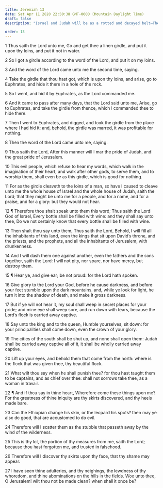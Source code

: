 ```yaml
---
title: Jeremiah 13
date: Sat Apr 11 2020 22:50:38 GMT-0600 (Mountain Daylight Time)
draft: false
description: "Israel and Judah will be as a rotted and decayed belt—The people are commanded to repent—Judah will be taken captive and scattered as stubble."

order: 13
---
```

    
1 Thus saith the Lord unto me, Go and get thee a linen girdle, and put it upon thy loins, and put it not in water.

2 So I got a girdle according to the word of the Lord, and put it on my loins.

3 And the word of the Lord came unto me the second time, saying.

4 Take the girdle that thou hast got, which is upon thy loins, and arise, go to Euphrates, and hide it there in a hole of the rock.

5 So I went, and hid it by Euphrates, as the Lord commanded me.

6 And it came to pass after many days, that the Lord said unto me, Arise, go to Euphrates, and take the girdle from thence, which I commanded thee to hide there.

7 Then I went to Euphrates, and digged, and took the girdle from the place where I had hid it: and, behold, the girdle was marred, it was profitable for nothing.

8 Then the word of the Lord came unto me, saying.

9 Thus saith the Lord, After this manner will I mar the pride of Judah, and the great pride of Jerusalem.

10 This evil people, which refuse to hear my words, which walk in the imagination of their heart, and walk after other gods, to serve them, and to worship them, shall even be as this girdle, which is good for nothing.

11 For as the girdle cleaveth to the loins of a man, so have I caused to cleave unto me the whole house of Israel and the whole house of Judah, saith the Lord; that they might be unto me for a people, and for a name, and for a praise, and for a glory: but they would not hear.

12 ¶ Therefore thou shalt speak unto them this word; Thus saith the Lord God of Israel, Every bottle shall be filled with wine: and they shall say unto thee, Do we not certainly know that every bottle shall be filled with wine.

13 Then shalt thou say unto them, Thus saith the Lord, Behold, I will fill all the inhabitants of this land, even the kings that sit upon David’s throne, and the priests, and the prophets, and all the inhabitants of Jerusalem, with drunkenness.

14 And I will dash them one against another, even the fathers and the sons together, saith the Lord: I will not pity, nor spare, nor have mercy, but destroy them.

15 ¶ Hear ye, and give ear; be not proud: for the Lord hath spoken.

16 Give glory to the Lord your God, before he cause darkness, and before your feet stumble upon the dark mountains, and, while ye look for light, he turn it into the shadow of death, and make it gross darkness.

17 But if ye will not hear it, my soul shall weep in secret places for your pride; and mine eye shall weep sore, and run down with tears, because the Lord’s flock is carried away captive.

18 Say unto the king and to the queen, Humble yourselves, sit down: for your principalities shall come down, even the crown of your glory.

19 The cities of the south shall be shut up, and none shall open them: Judah shall be carried away captive all of it, it shall be wholly carried away captive.

20 Lift up your eyes, and behold them that come from the north: where is the flock that was given thee, thy beautiful flock.

21 What wilt thou say when he shall punish thee? for thou hast taught them to be captains, and as chief over thee: shall not sorrows take thee, as a woman in travail.

22 ¶ And if thou say in thine heart, Wherefore come these things upon me? For the greatness of thine iniquity are thy skirts discovered, and thy heels made bare.

23 Can the Ethiopian change his skin, or the leopard his spots? then may ye also do good, that are accustomed to do evil.

24 Therefore will I scatter them as the stubble that passeth away by the wind of the wilderness.

25 This is thy lot, the portion of thy measures from me, saith the Lord; because thou hast forgotten me, and trusted in falsehood.

26 Therefore will I discover thy skirts upon thy face, that thy shame may appear.

27 I have seen thine adulteries, and thy neighings, the lewdness of thy whoredom, and thine abominations on the hills in the fields. Woe unto thee, O Jerusalem! wilt thou not be made clean? when shall it once be?

